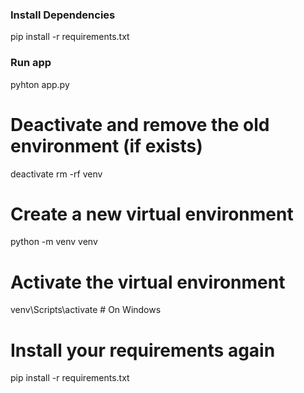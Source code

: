 
### Install Dependencies
pip install -r requirements.txt

### Run app
pyhton app.py





# Deactivate and remove the old environment (if exists)
deactivate
rm -rf venv

# Create a new virtual environment
python -m venv venv

# Activate the virtual environment
venv\Scripts\activate  # On Windows

# Install your requirements again
pip install -r requirements.txt
